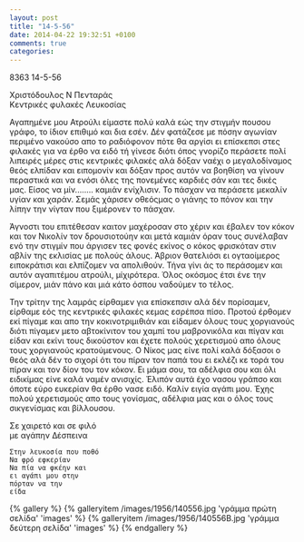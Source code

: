 ```yaml
---
layout: post
title: "14-5-56"
date: 2014-04-22 19:32:51 +0100
comments: true
categories: 
---
```


8363 14-5-56

Χριστόδουλος Ν Πενταράς<br/>
Κεντρικές φυλακές Λευκοσίας

Αγαπημένε μου Ατρούλι είμαστε πολύ καλά εώς την στιγμήν πουσου γράφο, το ίδιον επιθιμό και δια εσέν. Δέν φατάζεσε με πόσην αγωνίαν περιμένο νακούσο απο το ραδιόφονον πότε θα αργίσι ει επίσκεπσι στες φιλακές για να έρθο να ειδό τή γίνεσε διότι όπος γνορίζο περάσετε πολί λιπειρές μέρες στις κεντρικές φιλακές αλά δόξαν ναέχι ο μεγαλοδίναμος θεός ελπίδαν και ειπομονίν και δόξαν προς αυτόν να βοηθίση να γίνουν περαστικά και να ενόσι όλες της πονεμένες καρδιές σάν και τες δικές μας. Είσος να μίν........ καμιάν ενίχλισιν. Το πάσχαν να περάσετε μεκαλίν υγίαν και χαράν. Σεμάς χάρισεν οθεόςμας ο γιάνης το πόνον και την λίπην την νίγταν που ξιμέρονεν το πάσχαν.

Άγνοστι του επιτέθεσαν καιτον μαχέροσαν στο χέριν και έβαλεν τον κόκον και τον Νικολίν τον δρουσιοτούην και μετά καμιάν όραν τους συνέλαβαν ενό την στιγμίν που άργισεν τες φονές εκίνος ο κόκος φρισκόταν στιν αβλίν της εκλισίας με πολούς άλους. Άβριον θατελιόσι ει ογταοίμερος ειποκράτισι και ελπίζομεν να απολιθούν. Τήνα γίνι άς το περάσομεν και αυτόν αγαπιτέμου ατρούλι, μίχιρότερα. Όλος οκόσμος έτσι ένε την σίμερον, μιάν πάνο και μιά κάτο όσπου ναδούμεν το τέλος.

Την τρίτην της λαμράς είρθαμεν για επίσκεπσιν αλά δέν πορίσαμεν, είρθαμε εός της κεντρικές φιλακές κεμας εσρέπσα πίσο. Προτού έρθομεν εκί πίγαμε και απο την κοκινοτριμιθιάν και είδαμεν όλους τους χοργιανούς διότι πίγαμεν μετο αβτοκίνιτον του χαμπί του μαβρονικόλα και πίγαν και είδαν και εκίνι τους δικούστον και έχετε πολούς χερετισμού απο όλους τους χοργιανούς κρατούμενους. Ο Νίκος μας είνε πολί καλά δόξασοι ο θεός αλά δέν το σιχορί ότι του πίραν τον παπά του ει εκλέζι κε τορά του πίραν και τον δίον του τον κόκον. Ει μάμα σου, τα αδέλφια σου και όλι ειδικίμας είνε καλά ναμέν ανισιχίς. Έλιπόν αυτά έχο νασου γράπσο και όποτε εύρο ευκερίαν θα έρθο νασε ειδό. Καλίν ειγία αγάπι μου. Έχης πολού χερετισμούς απο τους γονίσμας, αδέλφια μας και ο όλος τους σικγενίσμας και βίλλουσου.

Σε χαιρετό και σε φιλό<br/>
 με αγάπην Δέσπεινα

    Στην λευκοσία που ποθό
    Να φρό εφκερίαν
    Να πία να φκέην και
    ει αγάπι μου στην
    πόρταν να την
    είδα

{% gallery %}
  {% galleryitem /images/1956/140556.jpg 'γράμμα πρώτη σελίδα' 'images' %}
  {% galleryitem /images/1956/140556B.jpg 'γράμμα δεύτερη σελίδα' 'images' %}
{% endgallery %}
